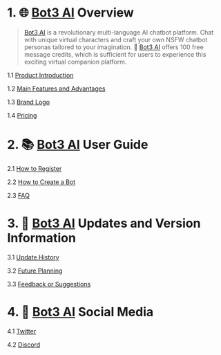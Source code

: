 # 1. 🌐 [Bot3 AI](https://bot3.ai/en?source=github)  Overview
>[Bot3 AI](https://bot3.ai/en?source=github)  is a revolutionary multi-language AI chatbot platform. Chat with unique virtual characters and craft your own NSFW chatbot personas tailored to your imagination.
>🎁 [Bot3 AI](https://bot3.ai/en?source=github)  offers 100 free message credits, which is sufficient for users to experience this exciting virtual companion platform.

1.1 [Product Introduction](1.1_Product_Introduction.md)

1.2 [Main Features and Advantages](1.2_Main_Features_and_Advantages.md)

1.3 [Brand Logo](1.3_Brand_Logo.md)

1.4 [Pricing](1.4_Pricing.md)


# 2. 📚 [Bot3 AI](https://bot3.ai/en?source=github)  User Guide
2.1 [How to Register](2.1_How_to_use_Bot3_AI.md)

2.2 [How to Create a Bot](2.2_How_to_Create_a_Bot.md)

2.3 [FAQ](2.3_FAQ.md)


# 3. 🔄 [Bot3 AI](https://bot3.ai/en?source=github)  Updates and Version Information
3.1 [Update History](3.1_Update_History.md)

3.2 [Future Planning](3.2_Future_Planning.md)

3.3 [Feedback or Suggestions](3.3_Feedback_or_Suggestions.md)


# 4. 💬 [Bot3 AI](https://bot3.ai/en?source=github)  Social Media
4.1 [Twitter](4.1_Twitter.md)

4.2 [Discord](4.2_Discord.md)
